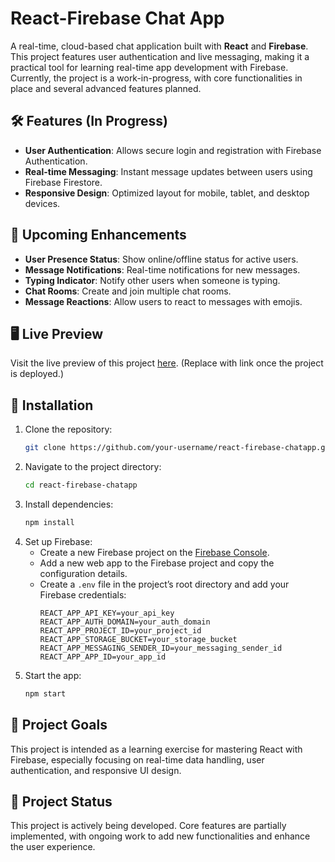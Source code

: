 
# React-Firebase Chat App

A real-time, cloud-based chat application built with **React** and **Firebase**. This project features user authentication and live messaging, making it a practical tool for learning real-time app development with Firebase. Currently, the project is a work-in-progress, with core functionalities in place and several advanced features planned.

## 🛠️ Features (In Progress)

- **User Authentication**: Allows secure login and registration with Firebase Authentication.
- **Real-time Messaging**: Instant message updates between users using Firebase Firestore.
- **Responsive Design**: Optimized layout for mobile, tablet, and desktop devices.

## 🚧 Upcoming Enhancements

- **User Presence Status**: Show online/offline status for active users.
- **Message Notifications**: Real-time notifications for new messages.
- **Typing Indicator**: Notify other users when someone is typing.
- **Chat Rooms**: Create and join multiple chat rooms.
- **Message Reactions**: Allow users to react to messages with emojis.

## 🖥️ Live Preview

Visit the live preview of this project [here](https://your-live-demo-url.com). (Replace with link once the project is deployed.)

## 📌 Installation

1. Clone the repository:
   ```bash
   git clone https://github.com/your-username/react-firebase-chatapp.git
   ```
2. Navigate to the project directory:
   ```bash
   cd react-firebase-chatapp
   ```
3. Install dependencies:
   ```bash
   npm install
   ```
4. Set up Firebase:
   - Create a new Firebase project on the [Firebase Console](https://console.firebase.google.com/).
   - Add a new web app to the Firebase project and copy the configuration details.
   - Create a `.env` file in the project’s root directory and add your Firebase credentials:
     ```env
     REACT_APP_API_KEY=your_api_key
     REACT_APP_AUTH_DOMAIN=your_auth_domain
     REACT_APP_PROJECT_ID=your_project_id
     REACT_APP_STORAGE_BUCKET=your_storage_bucket
     REACT_APP_MESSAGING_SENDER_ID=your_messaging_sender_id
     REACT_APP_APP_ID=your_app_id
     ```
5. Start the app:
   ```bash
   npm start
   ```

## 🎯 Project Goals

This project is intended as a learning exercise for mastering React with Firebase, especially focusing on real-time data handling, user authentication, and responsive UI design.

## 📝 Project Status

This project is actively being developed. Core features are partially implemented, with ongoing work to add new functionalities and enhance the user experience.
